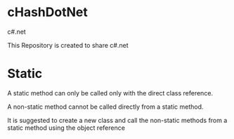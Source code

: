 # cHashDotNet
c#.net

This Repository is created to share c#.net

# Static

A static method can only be called only with the direct class reference.

A non-static method cannot be called directly from a static method.

It is suggested to create a new class and call the non-static methods from a static method using the object reference
